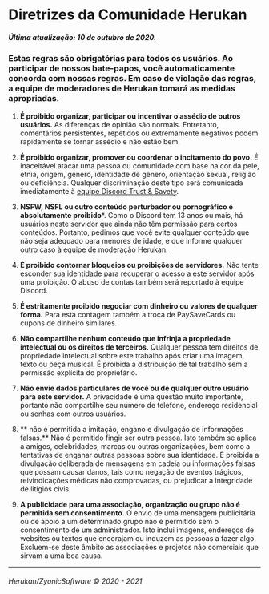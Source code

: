 # **Diretrizes da Comunidade Herukan**

##### **Última atualização: 10 de outubro de 2020.**

### Estas regras são obrigatórias para todos os usuários. Ao participar de nossos bate-papos, você automaticamente concorda com nossas regras. Em caso de violação das regras, a equipe de moderadores de Herukan tomará as medidas apropriadas.

1. **É proibido organizar, participar ou incentivar o assédio de outros usuários.**
As diferenças de opinião são normais. Entretanto, comentários persistentes, repetidos ou extremamente negativos podem rapidamente se tornar assédio e não estão bem.

2. **É proibido organizar, promover ou coordenar o incitamento do povo.**
É inaceitável atacar uma pessoa ou comunidade com base na cor da pele, etnia, origem, gênero, identidade de gênero, orientação sexual, religião ou deficiência. Qualquer discriminação deste tipo será comunicada imediatamente à [equipe Discord Trust & Savety](https://support.discord.com/hc/en-us/requests/new?ticket_form_id=360000029731).

3. **NSFW, NSFL ou outro conteúdo perturbador ou pornográfico é absolutamente proibido***.
Como o Discord tem 13 anos ou mais, há usuários neste servidor que ainda não têm permissão para certos conteúdos. Portanto, pedimos que você evite qualquer conteúdo que não seja adequado para menores de idade, e que informe qualquer outro caso à equipe de moderação Herukan.

4. **É proibido contornar bloqueios ou proibições de servidores.**
Não tente esconder sua identidade para recuperar o acesso a este servidor após uma proibição. O abuso de contas também será reportado à equipe Discord.

5. **É estritamente proibido negociar com dinheiro ou valores de qualquer forma.**
Para esta contagem também a troca de PaySaveCards ou cupons de dinheiro similares.

6. **Não compartilhe nenhum conteúdo que infrinja a propriedade intelectual ou os direitos de terceiros.**
Qualquer pessoa tem direitos de propriedade intelectual sobre este trabalho após criar uma imagem, texto ou peça musical. É proibida a distribuição de tal trabalho sem a permissão explícita do proprietário.

7. **Não envie dados particulares de você ou de qualquer outro usuário para este servidor.**
A privacidade é uma questão muito importante, portanto não compartilhe seu número de telefone, endereço residencial ou senhas com outros usuários.

8. ** não é permitida a imitação, engano e divulgação de informações falsas.**
Não é permitido fingir ser outra pessoa. Isto também se aplica a amigos, celebridades, marcas ou outras organizações, bem como a tentativas de enganar outras pessoas sobre sua identidade. É proibida a divulgação deliberada de mensagens em cadeia ou informações falsas que possam causar danos, tais como negação de eventos trágicos, reivindicações médicas não comprovadas, ou prejudicar a integridade de litígios civis.

9. **A publicidade para uma associação, organização ou grupo não é permitida sem consentimento.**
O envio de uma mensagem publicitária ou de apoio a um determinado grupo não é permitido sem o consentimento de um administrador. Isto inclui imagens, endereços de websites ou textos que encorajam ou induzem as pessoas a fazer algo. Excluem-se deste âmbito as associações e projetos não comerciais que sirvam a uma boa causa.

---

###### Herukan/ZyonicSoftware © 2020 - 2021
